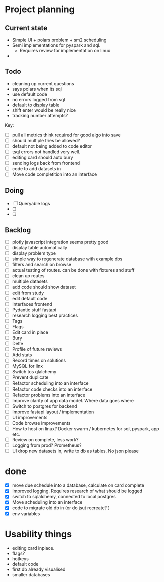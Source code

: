 # Project planning

## Current state

- Simple UI + polars problem + sm2 scheduling
- Semi implementations for pyspark and sql.
  - Requires review for implementation on linux
-

## Todo

- cleaning up current questions
- says polars when its sql
- use default code
- no errors logged from sql
- default to display table
- shift enter would be really nice
- tracking number attempts?

Key:

- [ ] pull all metrics think required for good algo into save
- [ ] should multiple tries be allowed?
- [ ] default not being added to code editor
- [ ] tsql errors not handled very well.
- [ ] editing card should auto bury
- [ ] sending logs back from frontend
- [ ] code to add datasets in
- [ ] Move code completition into an interface

## Doing

- [ ] Queryable logs
- [ ]
- [ ]

## Backlog

- [ ] plotly javascript integration seems pretty good
- [ ] display table automatically
- [ ] display problem type
- [ ] simple way to regenerate database with example dbs
- [ ] filters and search on browse
- [ ] actual testing of routes. can be done with fixtures and stuff
- [ ] clean up routes
- [ ] multiple datasets
- [ ] add code should show dataset
- [ ] edit from study
- [ ] edit default code
- [ ] Interfaces frontend
- [ ] Pydantic stuff fastapi
- [ ] research logging best practices
- [ ] Tags
- [ ] Flags
- [ ] Edit card in place
- [ ] Bury
- [ ] Delte
- [ ] Profile of future reviews
- [ ] Add stats
- [ ] Record times on solutions
- [ ] MySQL for linx
- [ ] Switch tos qlalchemy
- [ ] Prevent duplicate
- [ ] Refactor scheduling into an interface
- [ ] Refactor code checks into an interface
- [ ] Refactor problems into an interface
- [ ] Improve clarity of app data model. Where data goes where
- [ ] Switch to postgres for backend
- [ ] Improve fastapi layout / implementation
- [ ] UI improvements
- [ ] Code browse improvements
- [ ] How to host on linux? Docker swarm / kubernetes for sql, pyspark, app etc.
- [ ] Review on complete, less work?
- [ ] Logging from prod? Prometheus?
- [ ] UI drop new datasets in, write to db as tables. No json please

# done

- [x] move due schedule into a database, calculate on card complete
- [x] Improved logging. Requires research of what should be logged
- [x] switch to sqlalchemy, connected to local postgres
- [x] Move scheduling into an interface
- [x] code to migrate old db in (or do jsut recreate? )
- [x] env variables

# Usability things

- editing card inplace.
- flags?
- hotkeys
- default code
- first db already visualised
- smaller databases
